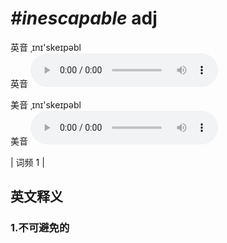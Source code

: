 # ***\#inescapable*** adj
英音 ˌɪnɪ'skeɪpəbl  
英音
<audio src="./media/inescapable1.aac" controls="controls"></audio>

美音 ˌɪnɪ'skeɪpəbl  
美音
<audio src="./media/inescapable2.aac" controls="controls"></audio>



| 词频 1 |  

英文释义
---
### 1.**不可避免的**  


